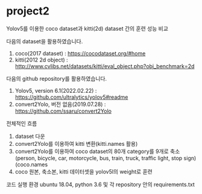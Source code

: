 # project2

Yolov5를 이용한 coco dataset과 kitti(2d) dataset 간의 훈련 성능 비교

다음의 dataset을 활용하였습니다.
1) coco(2017 dataset) : https://cocodataset.org/#home
2) kitti(2012 2d object) : http://www.cvlibs.net/datasets/kitti/eval_object.php?obj_benchmark=2d

다음의 github repository를 활용하였습니다.
1) Yolov5, version 6.1(2022.02.22) : https://github.com/ultralytics/yolov5#readme
2) convert2Yolo, 버전 없음(2019.07.28) : https://github.com/ssaru/convert2Yolo


전체적인 흐름
1. dataset 다운
2. convert2Yolo를 이용하여 kitti 변환(kitti.names 활용)
3. convert2Yolo를 이용하여 coco dataset의 80개 category를 9개로 축소(person, bicycle, car, motorcycle, bus, train, truck, traffic light, stop sign)(coco.names 
4. coco 원본, 축소본, kitti 데이터셋을 yolov5l의 weight로 훈련


코드 실행 환경
ubuntu 18.04, python 3.6 및 각 repository 안의 requirements.txt
